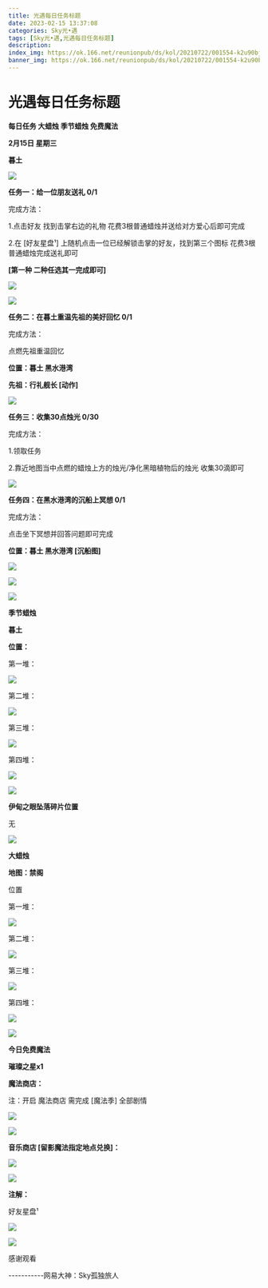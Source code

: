 ```yaml
---
title: 光遇每日任务标题
date: 2023-02-15 13:37:08
categories: Sky光•遇
tags: [Sky光•遇,光遇每日任务标题]
description: 
index_img: https://ok.166.net/reunionpub/ds/kol/20210722/001554-k2u90bj7ay.png?imageView&thumbnail=600x0&type=jpg
banner_img: https://ok.166.net/reunionpub/ds/kol/20210722/001554-k2u90bj7ay.png?imageView&thumbnail=600x0&type=jpg
---
```

# 光遇每日任务标题
**每日任务 大蜡烛 季节蜡烛 免费魔法**

 **2月15日 星期三**

 **暮土**

![](https://img.166.net/reunionpub/ds/kol/20230215/001652-s7u5w09p6e.jpeg)

 **任务一：给一位朋友送礼 0/1**

完成方法：

1.点击好友 找到击掌右边的礼物 花费3根普通蜡烛并送给对方爱心后即可完成

2.在 [好友星盘¹] 上随机点击一位已经解锁击掌的好友，找到第三个图标 花费3根普通蜡烛完成送礼即可

 **[第一种 二种任选其一完成即可]**

![](https://img.166.net/reunionpub/ds/kol/20230214/000553-jsv8ygs5l0.jpg)

![](https://img.166.net/reunionpub/ds/kol/20230214/000603-h5gi70acy3.jpg)

 **任务二：在暮土重温先祖的美好回忆 0/1**

完成方法：

点燃先祖重温回忆

 **位置：暮土 黑水港湾**

 **先祖：行礼舰长 [动作]**

![](https://img.166.net/reunionpub/ds/kol/20230215/000320-2d4tqf6na1.jpg)

 **任务三：收集30点烛光 0/30**

完成方法：

1.领取任务

2.靠近地图当中点燃的蜡烛上方的烛光/净化黑暗植物后的烛光 收集30滴即可

![](https://img.166.net/reunionpub/ds/kol/20230215/000412-aws48i0oq7.jpg)

 **任务四：在黑水港湾的沉船上冥想 0/1**

完成方法：

点击坐下冥想并回答问题即可完成

 **位置：暮土 黑水港湾 [沉船图]**

![](https://img.166.net/reunionpub/ds/kol/20230215/000432-au8wrz4l23.jpg)

![](https://img.166.net/reunionpub/ds/kol/20230215/000439-ycjgtm0za9.jpg)

![](https://img.166.net/reunionpub/ds/kol/20221018/100256-wzutnocka0.png)

 **季节蜡烛**

 **暮土**

 **位置：**

第一堆：

![](https://img.166.net/reunionpub/ds/kol/20230214/235657-nla185herb.jpeg)

第二堆：

![](https://img.166.net/reunionpub/ds/kol/20230214/235710-vgsuo9ymri.jpeg)

第三堆：

![](https://img.166.net/reunionpub/ds/kol/20230214/235718-tue1hc3f70.jpeg)

第四堆：

![](https://img.166.net/reunionpub/ds/kol/20230214/235730-7hjwa9lypi.jpeg)

![](https://img.166.net/reunionpub/ds/kol/20221130/005912-5mvshq9nf3.png)

 **伊甸之眼坠落碎片位置**

无

![](https://img.166.net/reunionpub/ds/kol/20221018/100256-wzutnocka0.png)

 **大蜡烛**

 **地图：禁阁**

位置

第一堆：

![](https://img.166.net/reunionpub/ds/kol/20230215/001431-aqm8r7b0tp.jpg)

第二堆：

![](https://img.166.net/reunionpub/ds/kol/20230215/001441-yapzfmku53.jpg)

第三堆：

![](https://img.166.net/reunionpub/ds/kol/20230215/001448-802hgwjute.jpeg)

第四堆：

![](https://img.166.net/reunionpub/ds/kol/20230215/001456-mos98bcpun.jpg)

![](https://img.166.net/reunionpub/ds/kol/20221018/100256-wzutnocka0.png)

 **今日免费魔法**

 **璀璨之星x1**

 **魔法商店：**

注：开启 魔法商店 需完成 [魔法季] 全部剧情

![](https://img.166.net/reunionpub/ds/kol/20221018/100559-oibznvdtus.png)

![](https://img.166.net/reunionpub/ds/kol/20230214/235847-1nz7rpteiw.jpeg)

 **音乐商店 [留影魔法指定地点兑换]：**

![](https://img.166.net/reunionpub/ds/kol/20230212/234240-s0w3hz1igl.jpeg)

 **![](https://img.166.net/reunionpub/ds/kol/20221018/100256-wzutnocka0.png)**

 **注解：**

好友星盘¹

![](https://img.166.net/reunionpub/ds/kol/20230215/000843-0bs9g5rcae.jpeg)

 **![](https://img.166.net/reunionpub/ds/kol/20221018/100256-wzutnocka0.png)**

感谢观看

\-----------网易大神：Sky孤独旅人

